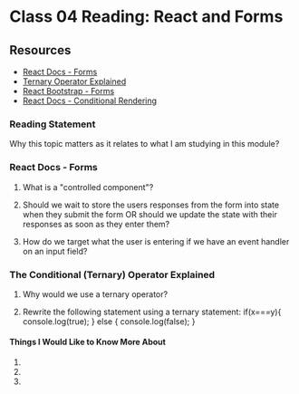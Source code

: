 # Class 04 Reading: React and Forms

## Resources

* [React Docs - Forms](https://reactjs.org/docs/forms.html)
* [Ternary Operator Explained](https://codeburst.io/javascript-the-conditional-ternary-operator-explained-cac7218beeff)
* [React Bootstrap - Forms](https://react-bootstrap.github.io/forms/overview/)
* [React Docs - Conditional Rendering](https://reactjs.org/docs/conditional-rendering.html)

### Reading Statement

Why this topic matters as it relates to what I am studying in this module?

### React Docs - Forms

1. What is a "controlled component"?


2. Should we wait to store the users responses from the form into state when they submit the form OR should we update the state with their responses as soon as they enter them?


3. How do we target what the user is entering if we have an event handler on an input field?


### The Conditional (Ternary) Operator Explained

1. Why would we use a ternary operator?


2. Rewrite the following statement using a ternary statement:
if(x===y){
  console.log(true);
} else {
  console.log(false);
}


#### Things I Would Like to Know More About

1. 
2. 
3. 
